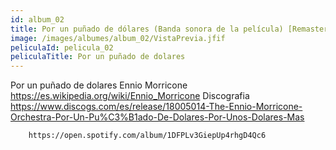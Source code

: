 ```yaml
---
id: album_02
title: Por un puñado de dólares (Banda sonora de la película) [Remasterizado]
image: /images/albumes/album_02/VistaPrevia.jfif
peliculaId: pelicula_02
peliculaTitle: Por un puñado de dolares
---
```


Por un puñado de dolares
	Ennio Morricone
		https://es.wikipedia.org/wiki/Ennio_Morricone
	Discografia
		https://www.discogs.com/es/release/18005014-The-Ennio-Morricone-Orchestra-Por-Un-Pu%C3%B1ado-De-Dolares-Por-Unos-Dolares-Mas

		https://open.spotify.com/album/1DFPLv3GiepUp4rhgD4Qc6